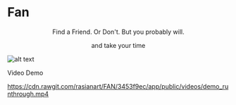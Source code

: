 # Fan

<p align="center">Find a Friend.  Or Don't.  But you probably will.</p>

<p align="center">and take your time</p>

![alt text](https://github.com/rasianart/FriendFinder/blob/master/app/public/images/FAN.png)

Video Demo

https://cdn.rawgit.com/rasianart/FAN/3453f9ec/app/public/videos/demo_runthrough.mp4




